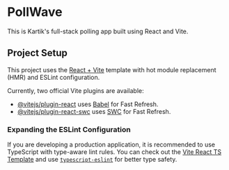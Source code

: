 # PollWave

This is Kartik's full-stack polling app built using React and Vite.

## Project Setup

This project uses the [React + Vite](https://vitejs.dev/) template with hot module replacement (HMR) and ESLint configuration.

Currently, two official Vite plugins are available:

- [@vitejs/plugin-react](https://github.com/vitejs/vite-plugin-react/blob/main/packages/plugin-react) uses [Babel](https://babeljs.io/) for Fast Refresh.
- [@vitejs/plugin-react-swc](https://github.com/vitejs/vite-plugin-react/blob/main/packages/plugin-react-swc) uses [SWC](https://swc.rs/) for Fast Refresh.

### Expanding the ESLint Configuration

If you are developing a production application, it is recommended to use TypeScript with type-aware lint rules. You can check out the [Vite React TS Template](https://github.com/vitejs/vite/tree/main/packages/create-vite/template-react-ts) and use [`typescript-eslint`](https://typescript-eslint.io) for better type safety.
